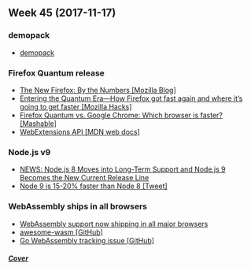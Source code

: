 Week 45 (2017-11-17)
---

### demopack
- [demopack](https://github.com/jackfranklin/demopack/)

### Firefox Quantum release
- [The New Firefox: By the Numbers [Mozilla Blog]](https://blog.mozilla.org/firefox/the-new-firefox-by-the-numbers/)
- [Entering the Quantum Era—How Firefox got fast again and where it’s going to get faster [Mozilla Hacks]](https://hacks.mozilla.org/2017/11/entering-the-quantum-era-how-firefox-got-fast-again-and-where-its-going-to-get-faster/)
- [Firefox Quantum vs. Google Chrome: Which browser is faster? [Mashable]](http://mashable.com/2017/11/15/google-chrome-vs-firefox-quantum/)
- [WebExtensions API [MDN web docs]](https://developer.mozilla.org/en-US/Add-ons/WebExtensions)

### Node.js v9
- [NEWS: Node.js 8 Moves into Long-Term Support and Node.js 9 Becomes the New Current Release Line](https://medium.com/the-node-js-collection/news-node-js-8-moves-into-long-term-support-and-node-js-9-becomes-the-new-current-release-line-74cf754a10a0)
- [Node 9 is 15-20% faster than Node 8 [Tweet]](https://twitter.com/matteocollina/status/926023470110183424)

### WebAssembly ships in all browsers
- [WebAssembly support now shipping in all major browsers](https://blog.mozilla.org/blog/2017/11/13/webassembly-in-browsers/)
- [awesome-wasm [GitHub]](https://github.com/mbasso/awesome-wasm)
- [Go WebAssembly tracking issue [GitHub]](https://github.com/golang/go/issues/18892)

##### [Cover](https://i.imgur.com/4eGJN10.jpg)
